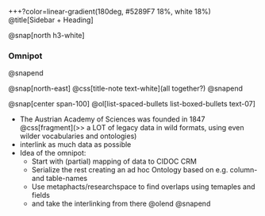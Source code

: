 +++?color=linear-gradient(180deg, #5289F7 18%, white 18%)
@title[Sidebar + Heading]

@snap[north h3-white]
### Omnipot
@snapend

@snap[north-east]
@css[title-note text-white](all together?)
@snapend

@snap[center span-100]
@ol[list-spaced-bullets list-boxed-bullets text-07]
- The Austrian Academy of Sciences was founded in 1847 @css[fragment](\>\> a LOT of legacy data in wild formats, using even wilder vocabularies and ontologies)
- interlink as much data as possible
- Idea of the omnipot:
	+ Start with (partial) mapping of data to CIDOC CRM
	+ Serialize the rest creating an ad hoc Ontology based on e.g. column- and table-names
	+ Use metaphacts/researchspace to find overlaps using temaples and fields
	+ and take the interlinking from there
@olend
@snapend
